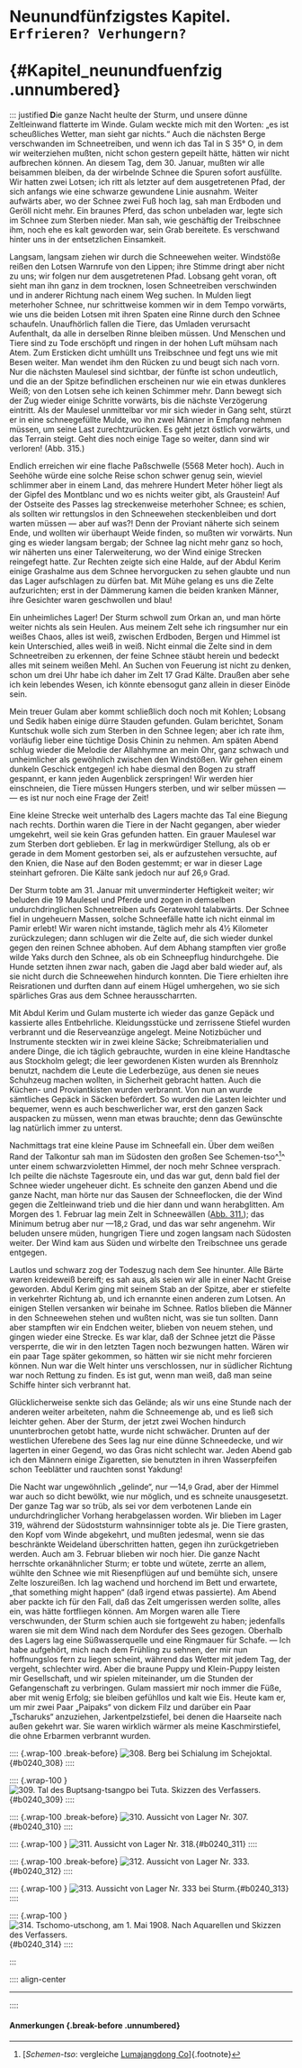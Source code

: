 # Neunundfünfzigstes Kapitel.&nbsp;<br />**`Erfrieren? Verhungern?`**<br /><br /> {#Kapitel_neunundfuenfzig .unnumbered}

::: justified
**D**ie ganze Nacht heulte der Sturm, und unsere dünne Zeltleinwand
flatterte im Winde. Gulam weckte mich mit den Worten: „es
ist scheußliches Wetter, man sieht gar nichts.“ Auch die nächsten Berge
verschwanden im Schneetreiben, und wenn ich das Tal in S&nbsp;35°&nbsp;O,
in dem wir weiterziehen mußten, nicht schon gestern gepeilt hätte,
hätten wir nicht aufbrechen können. An diesem Tag, dem 30. Januar,
mußten wir alle beisammen bleiben, da der wirbelnde Schnee die Spuren
sofort ausfüllte. Wir hatten zwei Lotsen; ich ritt als letzter auf dem
ausgetretenen Pfad, der sich anfangs wie eine schwarze gewundene Linie
ausnahm. Weiter aufwärts aber, wo der Schnee zwei Fuß hoch lag,
sah man Erdboden und Geröll nicht mehr. Ein braunes Pferd, das
schon unbeladen war, legte sich im Schnee zum Sterben nieder. Man
sah, wie geschäftig der Treibschnee ihm, noch ehe es kalt geworden war,
sein Grab bereitete. Es verschwand hinter uns in der entsetzlichen
Einsamkeit.

Langsam, langsam ziehen wir durch die Schneewehen weiter. Windstöße
reißen den Lotsen Warnrufe von den Lippen; ihre Stimme dringt aber
nicht zu uns; wir folgen nur dem ausgetretenen Pfad. Lobsang geht
voran, oft sieht man ihn ganz in dem trocknen, losen Schneetreiben
verschwinden und in anderer Richtung nach einem Weg suchen. In
Mulden liegt meterhoher Schnee, nur schrittweise kommen wir in dem Tempo
vorwärts, wie uns die beiden Lotsen mit ihren Spaten eine Rinne durch
den Schnee schaufeln. Unaufhörlich fallen die Tiere, das Umladen
verursacht Aufenthalt, da alle in derselben Rinne bleiben müssen. Und
Menschen und Tiere sind zu Tode erschöpft und ringen in der hohen Luft
mühsam nach Atem. Zum Ersticken dicht umhüllt uns Treibschnee und
fegt uns wie mit Besen weiter. Man wendet ihm den Rücken zu und
beugt sich nach vorn. Nur die nächsten Maulesel sind sichtbar, der fünfte
ist schon undeutlich, und die an der Spitze befindlichen erscheinen nur wie
ein etwas dunkleres Weiß; von den Lotsen sehe ich keinen Schimmer
mehr. Dann bewegt sich der Zug wieder einige Schritte vorwärts, bis
die nächste Verzögerung eintritt. Als der Maulesel unmittelbar vor mir
sich wieder in Gang seht, stürzt er in eine schneegefüllte Mulde, wo
ihn zwei Männer in Empfang nehmen müssen, um seine Last
zurechtzurücken. Es geht jetzt östlich vorwärts, und das Terrain steigt. Geht
dies noch einige Tage so weiter, dann sind wir verloren!
(Abb. 315.)

Endlich erreichen wir eine flache Paßschwelle (5568 Meter hoch).
Auch in Seehöhe würde eine solche Reise schon schwer genug sein,
wieviel schlimmer aber in einem Land, das mehrere Hundert Meter höher
liegt als der Gipfel des Montblanc und wo es nichts weiter gibt, als
Graustein! Auf der Ostseite des Passes lag streckenweise meterhoher Schnee;
es schien, als sollten wir rettungslos in den Schneewehen steckenbleiben
und dort warten müssen — aber auf was?! Denn der Proviant näherte
sich seinem Ende, und wollten wir überhaupt Weide finden, so mußten
wir vorwärts. Nun ging es wieder langsam bergab; der Schnee lag
nicht mehr ganz so hoch, wir näherten uns einer Talerweiterung, wo der
Wind einige Strecken reingefegt hatte. Zur Rechten zeigte sich eine Halde,
auf der Abdul Kerim einige Grashalme aus dem Schnee hervorgucken zu
sehen glaubte und nun das Lager aufschlagen zu dürfen bat. Mit Mühe
gelang es uns die Zelte aufzurichten; erst in der Dämmerung kamen
die beiden kranken Männer, ihre Gesichter waren geschwollen und blau!

Ein unheimliches Lager! Der Sturm schwoll zum Orkan an, und
man hörte weiter nichts als sein Heulen. Aus meinem Zelt sehe ich
ringsumher nur ein weißes Chaos, alles ist weiß, zwischen Erdboden,
Bergen und Himmel ist kein Unterschied, alles weiß in weiß. Nicht
einmal die Zelte sind in dem Schneetreiben zu erkennen, der feine Schnee
stäubt herein und bedeckt alles mit seinem weißen Mehl. An Suchen
von Feuerung ist nicht zu denken, schon um drei Uhr habe ich daher im
Zelt 17 Grad Kälte. Draußen aber sehe ich kein lebendes Wesen, ich
könnte ebensogut ganz allein in dieser Einöde sein.

Mein treuer Gulam aber kommt schließlich doch noch mit Kohlen;
Lobsang und Sedik haben einige dürre Stauden gefunden. Gulam berichtet,
Sonam Kuntschuk wolle sich zum Sterben in den Schnee legen; aber
ich rate ihm, vorläufig lieber eine tüchtige Dosis Chinin zu nehmen. Am
späten Abend schlug wieder die Melodie der Allahhymne an mein
Ohr, ganz schwach und unheimlicher als gewöhnlich zwischen den
Windstößen. Wir gehen einem dunkeln Geschick entgegen! ich habe diesmal
den Bogen zu straff gespannt, er kann jeden Augenblick zerspringen! Wir
werden hier einschneien, die Tiere müssen Hungers sterben, und wir selber
müssen — — es ist nur noch eine Frage der Zeit!

Eine kleine Strecke weit unterhalb des Lagers machte das Tal eine
Biegung nach rechts. Dorthin waren die Tiere in der Nacht gegangen,
aber wieder umgekehrt, weil sie kein Gras gefunden hatten. Ein grauer
Maulesel war zum Sterben dort geblieben. Er lag in merkwürdiger
Stellung, als ob er gerade in dem Moment gestorben sei, als er
aufzustehen versuchte, auf den Knien, die Nase auf den Boden gestemmt; er
war in dieser Lage steinhart gefroren. Die Kälte sank jedoch nur auf
26,<small>9</small> Grad.

Der Sturm tobte am 31. Januar mit unverminderter Heftigkeit
weiter; wir beluden die 19 Maulesel und Pferde und zogen in demselben
undurchdringlichen Schneetreiben aufs Geratewohl talabwärts. Der Schnee
fiel in ungeheuern Massen, solche Schneefälle hatte ich nicht einmal im
Pamir erlebt! Wir waren nicht imstande, täglich mehr als 4½ Kilometer
zurückzulegen; dann schlugen wir die Zelte auf, die sich wieder dunkel gegen
den reinen Schnee abhoben. Auf dem Abhang stampften vier große
wilde Yaks durch den Schnee, als ob ein Schneepflug hindurchgehe. Die
Hunde setzten ihnen zwar nach, gaben die Jagd aber bald wieder auf,
als sie nicht durch die Schneewehen hindurch konnten. Die Tiere
erhielten ihre Reisrationen und durften dann auf einem Hügel umhergehen,
wo sie sich spärliches Gras aus dem Schnee herausscharrten.

Mit Abdul Kerim und Gulam musterte ich wieder das ganze
Gepäck und kassierte alles Entbehrliche. Kleidungsstücke und zerrissene
Stiefel wurden verbrannt und die Reserveanzüge angelegt. Meine
Notizbücher und Instrumente steckten wir in zwei kleine Säcke;
Schreibmaterialien und andere Dinge, die ich täglich gebrauchte, wurden in eine
kleine Handtasche aus Stockholm gelegt; die leer gewordenen Kisten wurden als
Brennholz benutzt, nachdem die Leute die Lederbezüge, aus denen sie neues
Schuhzeug machen wollten, in Sicherheit gebracht hatten. Auch die
Küchen- und Proviantkisten wurden verbrannt. Von nun an wurde
sämtliches Gepäck in Säcken befördert. So wurden die Lasten leichter
und bequemer, wenn es auch beschwerlicher war, erst den ganzen Sack
auspacken zu müssen, wenn man etwas brauchte; denn das Gewünschte lag
natürlich immer zu unterst.

Nachmittags trat eine kleine Pause im Schneefall ein. Über dem
weißen Rand der Talkontur sah man im Südosten den großen See
Schemen-tso^[^240]^ unter einem schwarzvioletten Himmel, der noch mehr
Schnee versprach. Ich peilte die nächste Tagesroute ein, und das war
gut, denn bald fiel der Schnee wieder ungeheuer dicht. Es schneite den
ganzen Abend und die ganze Nacht, man hörte nur das Sausen der
Schneeflocken, die der Wind gegen die Zeltleinwand trieb und die hier
dann und wann herabglitten. Am Morgen des 1. Februar lag mein
Zelt in Schneewällen ([Abb. 311.](ch026.xhtml#b0240_311)); das Minimum betrug aber nur
—18,<small>2</small> Grad, und das war sehr angenehm. Wir beluden unsere
müden, hungrigen Tiere und zogen langsam nach Südosten weiter. Der Wind
kam aus Süden und wirbelte den Treibschnee uns gerade entgegen.

Lautlos und schwarz zog der Todeszug nach dem See hinunter.
Alle Bärte waren kreideweiß bereift; es sah aus, als seien wir alle in
einer Nacht Greise geworden. Abdul Kerim ging mit seinem Stab an
der Spitze, aber er stiefelte in verkehrter Richtung ab, und ich ernannte
einen anderen zum Lotsen. An einigen Stellen versanken wir beinahe
im Schnee. Ratlos blieben die Männer in den Schneewehen stehen und
wußten nicht, was sie tun sollten. Dann aber stampften wir ein
Endchen weiter, blieben von neuem stehen, und gingen wieder eine Strecke.
Es war klar, daß der Schnee jetzt die Pässe versperrte, die wir in den
letzten Tagen noch bezwungen hatten. Wären wir ein paar Tage später
gekommen, so hätten wir sie nicht mehr forcieren können. Nun war die
Welt hinter uns verschlossen, nur in südlicher Richtung war noch Rettung
zu finden. Es ist gut, wenn man weiß, daß man seine Schiffe hinter
sich verbrannt hat.

Glücklicherweise senkte sich das Gelände; als wir uns eine Stunde
nach der anderen weiter arbeiteten, nahm die Schneemenge ab, und es
ließ sich leichter gehen. Aber der Sturm, der jetzt zwei Wochen hindurch
ununterbrochen getobt hatte, wurde nicht schwächer. Drunten auf der
westlichen Uferebene des Sees lag nur eine dünne Schneedecke, und wir
lagerten in einer Gegend, wo das Gras nicht schlecht war. Jeden Abend
gab ich den Männern einige Zigaretten, sie benutzten in ihren
Wasserpfeifen schon Teeblätter und rauchten sonst Yakdung!

Die Nacht war ungewöhnlich „gelinde“, nur —14,<small>9</small> Grad, aber der
Himmel war auch so dicht bewölkt, wie nur möglich, und es schneite
unausgesetzt. Der ganze Tag war so trüb, als sei vor dem verbotenen
Lande ein undurchdringlicher Vorhang herabgelassen worden. Wir blieben im
Lager 319, während der Südoststurm wahnsinniger tobte als je. Die
Tiere grasten, den Kopf vom Winde abgekehrt, und mußten jedesmal,
wenn sie das beschränkte Weideland überschritten hatten, gegen ihn
zurückgetrieben werden. Auch am 3. Februar blieben wir noch hier. Die
ganze Nacht herrschte orkanähnlicher Sturm; er tobte und wütete, zerrte
an allem, wühlte den Schnee wie mit Riesenpflügen auf und bemühte sich,
unsere Zelte loszureißen. Ich lag wachend und horchend im Bett und
erwartete, „that something might happen“ (daß irgend etwas passierte).
Am Abend aber packte ich für den Fall, daß das Zelt umgerissen werden
sollte, alles ein, was hätte fortfliegen können. Am Morgen waren alle
Tiere verschwunden, der Sturm schien auch sie fortgeweht zu haben;
jedenfalls waren sie mit dem Wind nach dem Nordufer des Sees gezogen.
Oberhalb des Lagers lag eine Süßwasserquelle und eine Ringmauer
für Schafe. — Ich habe aufgehört, mich nach dem Frühling zu sehnen,
der mir nun hoffnungslos fern zu liegen scheint, während das Wetter
mit jedem Tag, der vergeht, schlechter wird. Aber die braune Puppy
und Klein-Puppy leisten mir Gesellschaft, und wir spielen miteinander,
um die Stunden der Gefangenschaft zu verbringen. Gulam massiert mir
noch immer die Füße, aber mit wenig Erfolg; sie bleiben gefühllos und
kalt wie Eis. Heute kam er, um mir zwei Paar „Paipaks“ von dickem
Filz und darüber ein Paar „Tscharuks“ anzuziehen, Jarkentpelzstiefel,
bei denen die Haarseite nach außen gekehrt war. Sie waren wirklich
wärmer als meine Kaschmirstiefel, die ohne Erbarmen verbrannt wurden.

:::: {.wrap-100 .break-before}
![308. Berg bei Schialung im Schejoktal.](Transhimalaja_Band_II_240_308.jpg "Transhimalaja_Band_II_240_308.jpg"){#b0240_308}
::::

:::: {.wrap-100 }
![309. Tal des Buptsang-tsangpo bei Tuta. <small>Skizzen des Verfassers.</small>](Transhimalaja_Band_II_240_309.jpg "Transhimalaja_Band_II_240_309.jpg"){#b0240_309}
::::

:::: {.wrap-100 .break-before}
![310. Aussicht von Lager Nr. 307.](Transhimalaja_Band_II_240_310.jpg "Transhimalaja_Band_II_240_310.jpg"){#b0240_310}
::::

:::: {.wrap-100 }
![311. Aussicht von Lager Nr. 318.](Transhimalaja_Band_II_240_311.jpg "Transhimalaja_Band_II_240_311.jpg"){#b0240_311}
::::

:::: {.wrap-100 .break-before}
![312. Aussicht von Lager Nr. 333.](Transhimalaja_Band_II_240_312.jpg "Transhimalaja_Band_II_240_312.jpg"){#b0240_312}
::::

:::: {.wrap-100 }
![313. Aussicht von Lager Nr. 333 bei Sturm.](Transhimalaja_Band_II_240_313.jpg "Transhimalaja_Band_II_240_313.jpg"){#b0240_313}
::::

:::: {.wrap-100 }
![314. Tschomo-utschong, am 1. Mai 1908. <small>Nach Aquarellen und Skizzen des Verfassers.</small>](Transhimalaja_Band_II_240_314.jpg "Transhimalaja_Band_II_240_314.jpg"){#b0240_314}
::::

:::

:::: align-center
****
::::

#### **Anmerkungen** {.break-before .unnumbered}

[^240]: [*Schemen-tso*: vergleiche [Lumajangdong Co](https://en.wikipedia.org/wiki/Lumajangdong_Co)]{.footnote}
